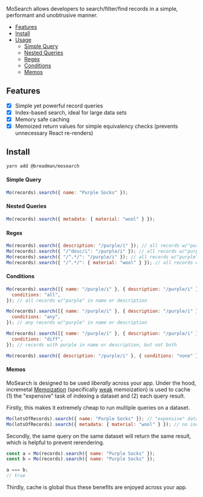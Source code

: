 MoSearch allows developers to search/filter/find records in a simple, performant and unobtrusive manner.

- [Features](#features)
- [Install](#install)
- [Usage](#usage)
  - [Simple Query](#simple-query)
  - [Nested Queries](#nested-queries)
  - [Regex](#regex)
  - [Conditions](#conditions)
  - [Memos](#memos)

## Features

- [x] Simple yet powerful record queries
- [x] Index-based search, ideal for large data sets
- [x] Memory safe caching
- [x] Memoized return values for simple equivalency checks (prevents unnecessary React re-renders)

## Install

```bash
yarn add @breadman/mosearch
```

#### Simple Query

```js
Mo(records).search({ name: "Purple Socks" });
```

#### Nested Queries

```js
Mo(records).search({ metadata: { material: "wool" } });
```

#### Regex

```js
Mo(records).search({ description: "/purple/i" }); // all records w/"purple" in description
Mo(records).search({ "/^desc/i": "/purple/i" }); // all records w/"purple" in a property starting w/"desc"
Mo(records).search({ "/^.*/": "/purple/i" }); // all records w/"purple" in any property
Mo(records).search({ "/^.*/": { material: "wool" } }); // all records w/a nested property "material" equal to "wool"
```

#### Conditions

```js
Mo(records).search([{ name: "/purple/i" }, { description: "/purple/i" }], {
  conditions: "all",
}); // all records w/"purple" in name or description

Mo(records).search([{ name: "/purple/i" }, { description: "/purple/i" }], {
  conditions: "any",
}); // any records w/"purple" in name or description

Mo(records).search([{ name: "/purple/i" }, { description: "/purple/i" }], {
  conditions: "diff",
}); // records with purple in name or description, but not both

Mo(records).search({ description: "/purple/i" }, { conditions: "none" }); // all records w/out "purple" in description
```

#### Memos

MoSearch is designed to be used _liberally_ across your app. Under the hood, incremetal [Memoization](https://en.wikipedia.org/wiki/Memoization) (specifically [weak](https://developer.mozilla.org/en-US/docs/Web/JavaScript/Reference/Global_Objects/WeakMap) memoization) is used to cache (1) the "expensive" task of indexing a dataset and (2) each query result.

Firstly, this makes it extremely cheap to run multiple queries on a dataset.

```js
Mo(lotsOfRecords).search({ name: "Purple Socks" }); // "expensive" data indexing is cached
Mo(lotsOfRecords).search({ metadata: { material: "wool" } }); // no indexing
```

Secondly, the same query on the same dataset will return the same result, which is helpful to prevent rerendering.

```js
const a = Mo(records).search({ name: "Purple Socks" });
const b = Mo(records).search({ name: "Purple Socks" });

a === b;
// true
```

Thirdly, cache is global thus these benefits are enjoyed across your app.
